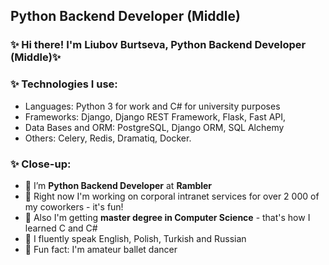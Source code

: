 ##  Python Backend Developer (Middle)

### ✨ Hi there! I'm Liubov Burtseva, Python Backend Developer (Middle)✨ 

### ✨ Technologies I use: 
- Languages: Python 3 for work and C# for university purposes
- Frameworks: Django, Django REST Framework, Flask, Fast API, 
- Data Bases and ORM: PostgreSQL, Django ORM, SQL Alchemy 
- Others: Celery, Redis, Dramatiq, Docker.

### ✨ Close-up:

- 🌱 I’m **Python Backend Developer** at **Rambler**
- 🌱 Right now I'm working on corporal intranet services for over 2 000 of my coworkers - it's fun!
- 🌱 Also I'm getting **master degree in Computer Science** - that's how I learned C and C#
- 🌱 I fluently speak English, Polish, Turkish and Russian
- 🌱 Fun fact: I'm amateur ballet dancer
